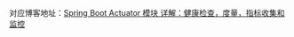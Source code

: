 
对应博客地址：[Spring Boot Actuator 模块 详解：健康检查，度量，指标收集和监控](https://ricstudio.top/archives/spring_boot_actuator_learn)